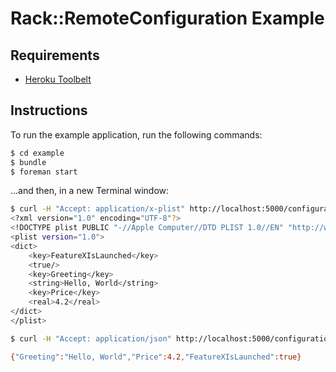 # Rack::RemoteConfiguration Example

## Requirements

- [Heroku Toolbelt](https://toolbelt.heroku.com)

## Instructions

To run the example application, run the following commands:

```sh
$ cd example
$ bundle
$ foreman start
```

...and then, in a new Terminal window:

```sh
$ curl -H "Accept: application/x-plist" http://localhost:5000/configuration
<?xml version="1.0" encoding="UTF-8"?>
<!DOCTYPE plist PUBLIC "-//Apple Computer//DTD PLIST 1.0//EN" "http://www.apple.com/DTDs/PropertyList-1.0.dtd">
<plist version="1.0">
<dict>
	<key>FeatureXIsLaunched</key>
	<true/>
	<key>Greeting</key>
	<string>Hello, World</string>
	<key>Price</key>
	<real>4.2</real>
</dict>
</plist>
```

```sh
$ curl -H "Accept: application/json" http://localhost:5000/configuration

{"Greeting":"Hello, World","Price":4.2,"FeatureXIsLaunched":true}
```

